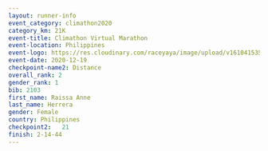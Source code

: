 ```yaml
--- 
layout: runner-info 
event_category: climathon2020 
category_km: 21K 
event-title: Climathon Virtual Marathon 
event-location: Philippines 
event-logo: https://res.cloudinary.com/raceyaya/image/upload/v1610415350/logo/2021/climathon-virtual-marathon_zvzuyk.jpg 
event-date: 2020-12-19 
checkpoint-name2: Distance 
overall_rank: 2
gender_rank: 1
bib: 2103
first_name: Raissa Anne
last_name: Herrera
gender: Female
country: Philippines
checkpoint2:   21 
finish: 2-14-44
--- 
```

